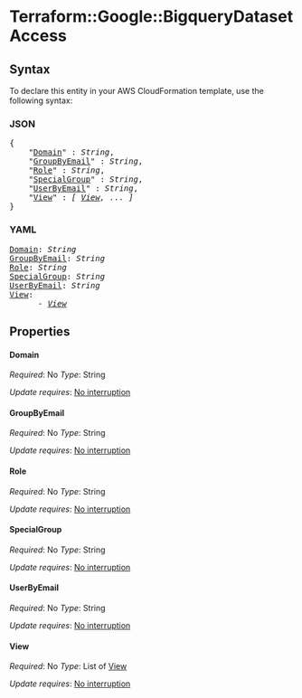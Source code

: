 # Terraform::Google::BigqueryDataset Access

## Syntax

To declare this entity in your AWS CloudFormation template, use the following syntax:

### JSON

<pre>
{
    "<a href="#domain" title="Domain">Domain</a>" : <i>String</i>,
    "<a href="#groupbyemail" title="GroupByEmail">GroupByEmail</a>" : <i>String</i>,
    "<a href="#role" title="Role">Role</a>" : <i>String</i>,
    "<a href="#specialgroup" title="SpecialGroup">SpecialGroup</a>" : <i>String</i>,
    "<a href="#userbyemail" title="UserByEmail">UserByEmail</a>" : <i>String</i>,
    "<a href="#view" title="View">View</a>" : <i>[ <a href="access-view.md">View</a>, ... ]</i>
}
</pre>

### YAML

<pre>
<a href="#domain" title="Domain">Domain</a>: <i>String</i>
<a href="#groupbyemail" title="GroupByEmail">GroupByEmail</a>: <i>String</i>
<a href="#role" title="Role">Role</a>: <i>String</i>
<a href="#specialgroup" title="SpecialGroup">SpecialGroup</a>: <i>String</i>
<a href="#userbyemail" title="UserByEmail">UserByEmail</a>: <i>String</i>
<a href="#view" title="View">View</a>: <i>
      - <a href="access-view.md">View</a></i>
</pre>

## Properties

#### Domain

_Required_: No
_Type_: String

_Update requires_: [No interruption](https://docs.aws.amazon.com/AWSCloudFormation/latest/UserGuide/using-cfn-updating-stacks-update-behaviors.html#update-no-interrupt)

#### GroupByEmail

_Required_: No
_Type_: String

_Update requires_: [No interruption](https://docs.aws.amazon.com/AWSCloudFormation/latest/UserGuide/using-cfn-updating-stacks-update-behaviors.html#update-no-interrupt)

#### Role

_Required_: No
_Type_: String

_Update requires_: [No interruption](https://docs.aws.amazon.com/AWSCloudFormation/latest/UserGuide/using-cfn-updating-stacks-update-behaviors.html#update-no-interrupt)

#### SpecialGroup

_Required_: No
_Type_: String

_Update requires_: [No interruption](https://docs.aws.amazon.com/AWSCloudFormation/latest/UserGuide/using-cfn-updating-stacks-update-behaviors.html#update-no-interrupt)

#### UserByEmail

_Required_: No
_Type_: String

_Update requires_: [No interruption](https://docs.aws.amazon.com/AWSCloudFormation/latest/UserGuide/using-cfn-updating-stacks-update-behaviors.html#update-no-interrupt)

#### View

_Required_: No
_Type_: List of <a href="access-view.md">View</a>

_Update requires_: [No interruption](https://docs.aws.amazon.com/AWSCloudFormation/latest/UserGuide/using-cfn-updating-stacks-update-behaviors.html#update-no-interrupt)

